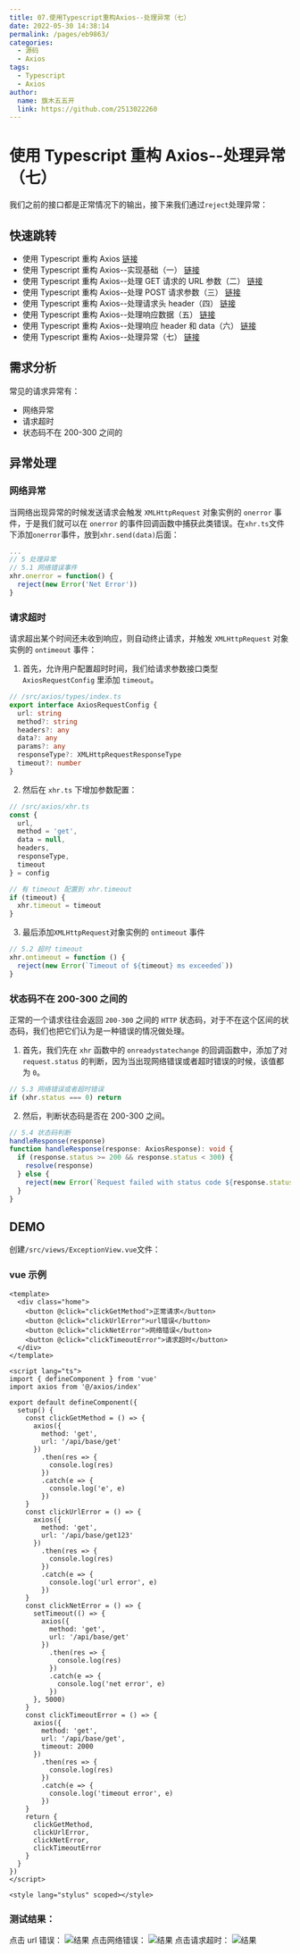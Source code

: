 ```yaml
---
title: 07.使用Typescript重构Axios--处理异常（七）
date: 2022-05-30 14:38:14
permalink: /pages/eb9863/
categories:
  - 源码
  - Axios
tags:
  - Typescript
  - Axios
author:
  name: 旗木五五开
  link: https://github.com/2513022260
---
```


# 使用 Typescript 重构 Axios--处理异常（七）

我们之前的接口都是正常情况下的输出，接下来我们通过`reject`处理异常：

<!-- more -->

## 快速跳转

- 使用 Typescript 重构 Axios [链接](/pages/1fda4a/)
- 使用 Typescript 重构 Axios--实现基础（一） [链接](/pages/7feef0/)
- 使用 Typescript 重构 Axios--处理 GET 请求的 URL 参数（二） [链接](/pages/518c20/)
- 使用 Typescript 重构 Axios--处理 POST 请求参数（三） [链接](/pages/a667c9/)
- 使用 Typescript 重构 Axios--处理请求头 header（四） [链接](/pages/52e3b8/)
- 使用 Typescript 重构 Axios--处理响应数据（五） [链接](/pages/5e813a/)
- 使用 Typescript 重构 Axios--处理响应 header 和 data（六） [链接](/pages/d9c670/)
- 使用 Typescript 重构 Axios--处理异常（七） [链接](/pages/eb9863/)

## 需求分析

常见的请求异常有：

- 网络异常
- 请求超时
- 状态码不在 200-300 之间的

## 异常处理

### 网络异常

当网络出现异常的时候发送请求会触发 `XMLHttpRequest` 对象实例的 `onerror` 事件，于是我们就可以在 `onerror` 的事件回调函数中捕获此类错误。在`xhr.ts`文件下添加`onerror`事件，放到`xhr.send(data)`后面：

```ts
...
// 5 处理异常
// 5.1 网络错误事件
xhr.onerror = function() {
  reject(new Error('Net Error'))
}
```

### 请求超时

请求超出某个时间还未收到响应，则自动终止请求，并触发 `XMLHttpRequest` 对象实例的 `ontimeout` 事件：

1. 首先，允许用户配置超时时间，我们给请求参数接口类型 `AxiosRequestConfig` 里添加 `timeout`。

```ts
// /src/axios/types/index.ts
export interface AxiosRequestConfig {
  url: string
  method?: string
  headers?: any
  data?: any
  params?: any
  responseType?: XMLHttpRequestResponseType
  timeout?: number
}
```

2. 然后在 `xhr.ts` 下增加参数配置：

```ts
// /src/axios/xhr.ts
const {
  url,
  method = 'get',
  data = null,
  headers,
  responseType,
  timeout
} = config

// 有 timeout 配置到 xhr.timeout
if (timeout) {
  xhr.timeout = timeout
}
```

3. 最后添加`XMLHttpRequest`对象实例的 `ontimeout` 事件

```ts
// 5.2 超时 timeout
xhr.ontimeout = function () {
  reject(new Error(`Timeout of ${timeout} ms exceeded`))
}
```

### 状态码不在 200-300 之间的

正常的一个请求往往会返回 `200-300` 之间的 `HTTP` 状态码，对于不在这个区间的状态码，我们也把它们认为是一种错误的情况做处理。

1. 首先，我们先在 `xhr` 函数中的 `onreadystatechange` 的回调函数中，添加了对 `request.status` 的判断，因为当出现网络错误或者超时错误的时候，该值都为 `0`。

```ts
// 5.3 网络错误或者超时错误
if (xhr.status === 0) return
```

2. 然后，判断状态码是否在 200-300 之间。

```ts
// 5.4 状态码判断
handleResponse(response)
function handleResponse(response: AxiosResponse): void {
  if (response.status >= 200 && response.status < 300) {
    resolve(response)
  } else {
    reject(new Error(`Request failed with status code ${response.status}`))
  }
}
```

## DEMO

创建`/src/views/ExceptionView.vue`文件：

### vue 示例

```vue
<template>
  <div class="home">
    <button @click="clickGetMethod">正常请求</button>
    <button @click="clickUrlError">url错误</button>
    <button @click="clickNetError">网络错误</button>
    <button @click="clickTimeoutError">请求超时</button>
  </div>
</template>

<script lang="ts">
import { defineComponent } from 'vue'
import axios from '@/axios/index'

export default defineComponent({
  setup() {
    const clickGetMethod = () => {
      axios({
        method: 'get',
        url: '/api/base/get'
      })
        .then(res => {
          console.log(res)
        })
        .catch(e => {
          console.log('e', e)
        })
    }
    const clickUrlError = () => {
      axios({
        method: 'get',
        url: '/api/base/get123'
      })
        .then(res => {
          console.log(res)
        })
        .catch(e => {
          console.log('url error', e)
        })
    }
    const clickNetError = () => {
      setTimeout(() => {
        axios({
          method: 'get',
          url: '/api/base/get'
        })
          .then(res => {
            console.log(res)
          })
          .catch(e => {
            console.log('net error', e)
          })
      }, 5000)
    }
    const clickTimeoutError = () => {
      axios({
        method: 'get',
        url: '/api/base/get',
        timeout: 2000
      })
        .then(res => {
          console.log(res)
        })
        .catch(e => {
          console.log('timeout error', e)
        })
    }
    return {
      clickGetMethod,
      clickUrlError,
      clickNetError,
      clickTimeoutError
    }
  }
})
</script>

<style lang="stylus" scoped></style>
```

### 测试结果：

点击 url 错误：
![结果](/blog/img/source/axios-17.png)
点击网络错误：
![结果](/blog/img/source/axios-18.png)
点击请求超时：
![结果](/blog/img/source/axios-19.png)
